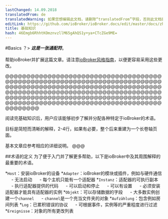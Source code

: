 ```yaml
---
lastChanged: 14.09.2018
translatedFrom: de
translatedWarning: 如果您想编辑此文档，请删除“translatedFrom”字段，否则此文档将再次自动翻译
editLink: https://github.com/ioBroker/ioBroker.docs/edit/master/docs/zh-cn/basics/README.md
title: 基础知识
hash: 46Emgb6RhhtKOmznvzllM65gAhQS1y+ya+CTcZGe9ME=
---
```


#Basics
？&gt; ***这是一张通配符***。 <br><br>帮助ioBroker并扩展这篇文章。请注意[ioBroker风格指南](community/styleguidedoc)，以便更容易采用这些更改。

@@@@@@@@@@@@@@@@@@@@@@@@@@@@@@@@@@@@@@@@@@@@@@@@@@@@@@@@@@@@@@@@@@@@@@@@@@@@@@@@@@@@@@@@@@@@@@@@@@@@@@@@@@@@@@@@@@@@@@@@@@@@@@@@@@@@@@@@@@@@@@@@@@@@@@@@@@@@@@@@@@@@@@@@@@@@@@@@@@@@@@@@@@@@@@@@@@@@@@@@@@@@@@@@@@@@@@@@@@@@@@@@@@@@@@

阅读完基础知识后，用户应该能够初步了解并分配各种特定于ioBroker的术语。

目标是简短而清晰的解释，2-4行，如果有必要，整个后来重建为一个长卷轴页面。

基本文章应参考相应的详细说明。
@@@

##术语的定义
为了便于入门并了解更多帮助，以下是ioBroker中及其周围解释的最重要的术语。

*`Host`：安装ioBroker的设备
*`Adapter`：ioBroker的模块或插件，例如与硬件通信
     - 无法启动
     - 每个主机只能有一个适配器
*`Instanz`：适配器的可执行副本
     - 执行适配器提供的代码
     - 可以启动和停止
     - 可以有设置
     - 必须安装适配器才能具有适配器的实例
*`Objekt`：可以存储数据的字段
     - 大多数实例创建一个`channel`
     - `channel`是一个充当文件夹的对象
*`Aufzählung`：包含例如房间列表
*`Log`：已累积错误的协议
     - 可根据事件，实例等的严重程度进行过滤
*`Ereignisse`：对象的所有更改列表